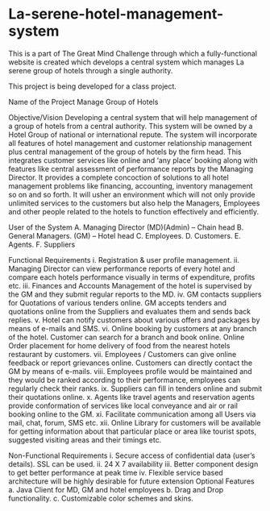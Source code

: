 # La-serene-hotel-management-system
This is a part of The Great Mind Challenge through which a fully-functional website is created which develops a central system which manages La serene group of hotels through a single authority.

This project is being developed for a class project.

Name of the Project
Manage Group of Hotels

Objective/Vision 
Developing a central system that will help management of a group of hotels from a central authority.
This system will be owned by a Hotel Group of national or international repute. The system will incorporate all features of hotel management and customer relationship management plus central management of the group of hotels by the firm head. This integrates customer services like online and ‘any place’ booking along with features like central assessment of performance reports by the Managing Director. It provides a complete concoction of solutions to all hotel management problems like financing, accounting, inventory management so on and so forth. It will usher an environment which will not only provide unlimited services to the customers but also help the Managers, Employees and other people related to the hotels to function effectively and efficiently. 

User of the System 
A. Managing Director (MD)(Admin) – Chain head 
B. General Managers. (GM) – Hotel head
C. Employees.
D. Customers.
E. Agents. 
F. Suppliers 

Functional Requirements
i. Registration & user profile management. 
ii. Managing Director can view performance reports of every hotel and compare each hotels performance visually in terms of expenditure, profits etc. 
iii. Finances and Accounts Management of the hotel is supervised by the GM and they submit regular reports to the MD. 
iv. GM contacts suppliers for Quotations of various tenders online. GM accepts tenders and quotations online from the Suppliers and evaluates them and sends back replies.
v. Hotel can notify customers about various offers and packages by means of e-mails and SMS. 
vi. Online booking by customers at any branch of the hotel. Customer can search for a branch and book online. Online 
Order placement for home delivery of food from the nearest hotels restaurant by customers. 
vii. Employees / Customers can give online feedback or report grievances online. Customers can directly contact the GM by means of e-mails. 
viii. Employees profile would be maintained and they would be ranked according to their performance, employees can regularly check their ranks. 
ix. Suppliers can fill in tenders online and submit their quotations online. 
x. Agents like travel agents and reservation agents provide conformation of services like local conveyance and air or rail booking online to the GM. 
xi. Facilitate communication among all Users via mail, chat, forum, SMS etc. 
xii. Online Library for customers will be available for getting information about that particular place or area like tourist spots, suggested visiting areas and their timings etc.

Non-Functional Requirements 
i. Secure access of confidential data (user’s details). SSL can be used.
ii. 24 X 7 availability 
iii. Better component design to get better performance at peak time
iv. Flexible service based architecture will be highly desirable for future extension Optional Features a. Java Client for MD, GM and hotel employees b. Drag and Drop functionality. c. Customizable color schemes and skins. 
